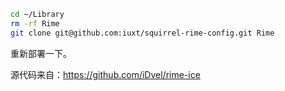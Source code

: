 ```bash
cd ~/Library
rm -rf Rime
git clone git@github.com:iuxt/squirrel-rime-config.git Rime
```

重新部署一下。


源代码来自：<https://github.com/iDvel/rime-ice>
